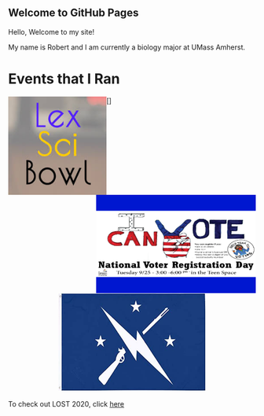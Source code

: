 ## Welcome to GitHub Pages

Hello, Welcome to my site!

My name is Robert and I am currently a biology major at UMass Amherst. 

# **Events that I Ran**

[<img align="left" width="200" height="200" src="images/download.jpg">] 
<img align="right" width="325" height="200" src="images/42576125_1930907450299167_5192399058936791040_n.png">

<p align="center">
  <img width="300" height="200" src="images/71TCuDobhEL.__AC_SY300_QL70_ML2_.jpg">
</p>

To check out LOST 2020, click [here](https://sites.google.com/lexingtonma.org/lost/home?authuser=1) 
